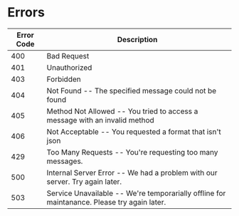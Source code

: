 # Errors


Error Code | Description
---------- | -------
400 | Bad Request 
401 | Unauthorized
403 | Forbidden 
404 | Not Found -- The specified message could not be found
405 | Method Not Allowed -- You tried to access a message with an invalid method
406 | Not Acceptable -- You requested a format that isn't json
429 | Too Many Requests -- You're requesting too many messages.
500 | Internal Server Error -- We had a problem with our server. Try again later.
503 | Service Unavailable -- We're temporarially offline for maintanance. Please try again later.
